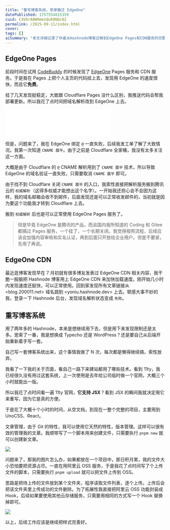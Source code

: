 ```yaml
---
title: "重写博客系统，举家搬迁 EdgeOne"
datePublished: 1757554815359
cuid: C4V6rA8WHmeoQuK0NQc0Z
permalink: /2025-09-11/index.html
cover: 
tags: []
aiSummary: "本文详细记录了作者从Hashnode博客迁移到EdgeOne Pages和CDN服务的完整过程。作者在试用EdgeOne时发现其速度快且免费，于是将域名解析从Cloudflare迁移到腾讯云权威解析，解决了CNAME展平问题。随后作者决定重写博客系统，选择使用11ty框架配合JSX、UnoCSS和React技术栈，实现了基于Git版本管理的文章系统，并开发了自动上传图片到阿里云OSS的脚本工具，最终完成了从托管平台到自建系统的完整迁移。"
---
```


## EdgeOne Pages

前段时间在试用 [CodeBuddy](https://copilot.tencent.com/ide/) 的时候发现了 [EdgeOne](https://edgeone.ai) Pages 服务和 CDN 服务。于是我在 Pages 上把个人主页的代码挂上去，发现用 EdgeOne 的速度很快，而且它**免费**。

挂了几天发现挺稳定，大致跟 Cloudflare Pages 没什么区别，我推送代码会帮我部署更新。所以我花了点时间把域名解析改到 EdgeOne 上去。

<iframe frameborder="no" border="0" marginwidth="0" marginheight="0" width=330 height=86 src="//music.163.com/outchain/player?type=2&id=2114419825&auto=1&height=66"></iframe>

但是，问题来了，我在 EdgeOne 绑定 `@` 一直失败，后续我发工单了解了大致情况。我第一次知道 `CNAME 展平`。由于之前是 Cloudflare 全家桶，我没有太多关注这一方面。

大概是由于 Cloudflare 的 `@` CNAME 解析用到了 `CNAME 展平` 技术，所以导致 EdgeOne 的域名验证一直失败，只需要取消 `CNAME 展平` 即可。

由于找不到 Cloudflare 关闭 `CNAME 展平` 的入口，我索性直接把解析服务搬到腾讯云的 `权威解析`（这得多权威才能想出这个名字）。一开始我还担心会不会因为这样，我的域名邮箱会收不到邮件，后面发现还是可以正常收发邮件的，当初就是因为要这个功能我才转到 Cloudflare 上去。

搬到 `权威解析` 后也是可以正常使用 EdgeOne Pages 服务了。

> 但是毕竟 EdgeOne 是腾讯的产品，而且国内我所知道的 Coding 和 Gitee 都搞过 Pages 服务，一个挂了，一个长期关闭。我觉得按照流程，后续应该会加强内容审核和实名认证，再到后面只开放给企业用户。但是不要紧，先用了再说。

## EdgeOne CDN

最近逛博客发现早在 7 月初就有很多博友发表过 EdgeOne CDN 相关内容，我干脆一股脑把 Hashnode 博客用上 EdgeOne CDN 来加快加载速度。刚开始几小时内发现速度还挺快，可以正常使用。回到家发现所有文章链接从 <blog.200011.net> 域名跳到 <yoniu.hashnode.dev> 上去。顿感大事不妙的我，登录一下 Hashnode 后台，发现域名解析状态变成 `失败`。

## 重写博客系统

用了两年多的 Hashnode，本来是想继续用下去，但是用下来发现限制还是太多。思索了一番，我是想换成 Typecho 还是 WordPress？还是要自己从后端开始重新着手写一套。

自己写一套博客系统出来，这个事情我做了 N 次，每次都是懒得继续搞，索性放弃。

我看了一下我的关于页面，看自己一路下来建站都用了哪些技术。看到 11ty，我已经很久没有用过这套系统，上一次使用是去年给公司临时做一个官网，大概三个小时就能出一版。

所以我花了点时间看一遍 11ty 官网，**它支持 JSX**？看到 JSX 的瞬间我就决定用它来重写，因为它是真的方便。

于是花了大概十个小时的时间，从空文档，到现在一整个完整的项目，主要用到 UnoCSS、React。

文章管理，由于 Git 的特性，我可以使用它天然的特性，版本管理。这样可以很有效的管理我的文章。我顺带写了一个脚本用来创建文件，只需要执行 `pnpm new` 就可以创建新文章。

![](https://blog.oss.200011.net/11ty/20259/wechat_2025-09-11_095332_999.png)

问题来了，那我的图片怎么办，如果都放在一个项目中，那日积月累，我的文件大小恐怕要把资源占尽。一直在用阿里云 OSS 服务，于是我花了点时间写了个上传文件的脚本，只需要执行 `pnpm upload` 就可以把文件上传到 OSS。

思路是把待上传的文件放到某个文件夹，程序读取文件列表，逐个上传。上传后会把该文件夹里上传成功的文件删除。为了拓展性我直接把阿里云 OSS 功能封装成 Hook，后续如果要使用其他云存储服务，只需要用相同的方式写一个 Hook 替换掉即可。

![](https://blog.oss.200011.net/11ty/20259/wechat_2025-09-11_095434_686.png)

以上，后续工作应该是继续把样式完善好。
